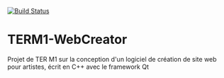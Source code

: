 [![Build Status](https://travis-ci.org/WookieTeam/TERM1-WebCreator.svg?branch=master)](https://travis-ci.org/WookieTeam/TERM1-WebCreator)
# TERM1-WebCreator
Projet de TER M1 sur la conception d'un logiciel de création de site web pour artistes, écrit en C++ avec le framework Qt
